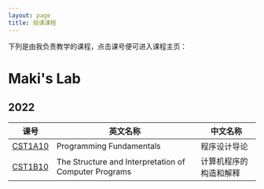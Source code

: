```yaml
---
layout: page
title: 授课课程
---
```

下列是由我负责教学的课程，点击课号便可进入课程主页：

# Maki's Lab

## 2022


| 课号| 英文名称 | 中文名称 |
|---|---|---|
| [CST1A10](/courses/cst1a10) | Programming Fundamentals | 程序设计导论 |
| [CST1B10](/courses/cst1b10) | The Structure and Interpretation of Computer Programs | 计算机程序的构造和解释 |
